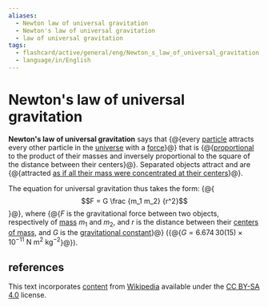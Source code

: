 ```yaml
---
aliases:
  - Newton law of universal gravitation
  - Newton's law of universal gravitation
  - law of universal gravitation
tags:
  - flashcard/active/general/eng/Newton_s_law_of_universal_gravitation
  - language/in/English
---
```


# Newton's law of universal gravitation

__Newton's law of universal gravitation__ says that {@{every [particle](particle.md) attracts every other particle in the [universe](universe.md) with a [force](force.md)}@} that is {@{[proportional](proportionality%20(mathematics).md#direct%20proportionality) to the product of their masses and inversely proportional to the square of the distance between their centers}@}. Separated objects attract and are {@{attracted [as if all their mass were concentrated at their centers](shell%20theorem.md)}@}. <!--SR:!2025-08-11,300,330!2025-02-16,160,310!2025-07-19,282,330-->

The equation for universal gravitation thus takes the form: {@{$$F = G \frac {m_1 m_2} {r^2}$$}@}, where {@{$F$ is the gravitational force between two objects, respectively of [mass](mass.md) $m_1$ and $m_2$, and $r$ is the distance between their [centers of mass](center%20of%20mass.md), and $G$ is the [gravitational constant](gravitational%20constant.md)}@} ({@{$G = 6.674\,30(15) \times 10^{-11} \mathrm{\ N\ m^2\ kg^{-2} }$}@}). <!--SR:!2025-07-17,280,330!2025-01-14,136,310!2025-09-24,260,250-->

## references

This text incorporates [content](https://en.wikipedia.org/wiki/Newton's_law_of_universal_gravitation) from [Wikipedia](Wikipedia.md) available under the [CC BY-SA 4.0](https://creativecommons.org/licenses/by-sa/4.0/) license.
